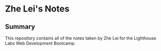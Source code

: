 # Zhe Lei's Notes


## Summary 
This repository contains all of the notes taken by Zhe Lei for the Lighthouse Labs Web Development Bootcamp.